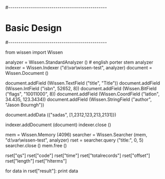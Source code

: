 #------------------------------------------------
# Basic Design
#------------------------------------------------

from wissen import Wissen

analyzer = Wissen.StandardAnalyzer () # english porter stem analyzer
indexer = Wissen.Indexer ("d:\\var\\wissen-test", analyzer)
document = Wissen.Document ()

document.addField (Wissen.TextField ("title", "Title"))
document.addField (Wissen.IntField ("isbn", 52652, 8))
document.addField (Wissen.BitField ("flags", "10011000", 8))
document.addField (Wissen.CoordField ("latlon", 34.435, 123.3434))
document.addField (Wissen.StringField ("author", "Jason Bourngh"))

document.addData ({"sadas", [1,2312,123,213,2131]})

indexer.addDocument (document)
indexer.close ()

mem = Wissen.Memory (4096)
searcher = Wissen.Searcher (mem, "d:\\var\\wissen-test", analyzer)
rset = searcher.query ("title:", 0, 5)
searcher.close ()
mem.free ()

rset["qs"]
rset["code"]
rset["time"]
rset["totalrecords"]
rset["offset"]
rset["length"]
rset["hlterms"]

for data in rset["result"]:
	print data

